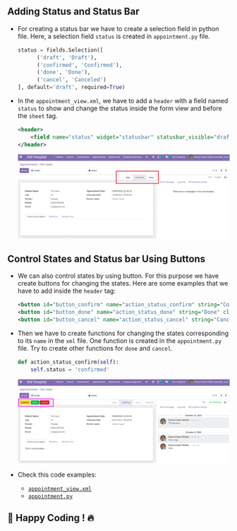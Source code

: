## Adding Status and Status Bar

- For creating a status bar we have to create a selection field in python file. Here, a selection field `status` is created in `appointment.py` file.

  ```py
  status = fields.Selection([
        ('draft', 'Draft'),
        ('confirmed', 'Confirmed'),
        ('done', 'Done'),
        ('cancel', 'Canceled')
  ], default='draft', required=True)
  ```

- In the `appointment_view.xml`, we have to add a `header` with a field named `status` to show and change the status inside the form view and before the `sheet` tag.

  ```xml
  <header>
      <field name="status" widget="statusbar" statusbar_visible="draft,confirm,done" options="{'clickable':'1'}"/>
  </header>
  ```

  ![statusbar1](../images/statusbar1.png)

## Control States and Status bar Using Buttons

- We can also control states by using button. For this purpose we have create buttons for changing the states. Here are some examples that we have to add inside the `header` tag:

  ```xml
  <button id="button_confirm" name="action_status_confirm" string="Confirm" class="btn-warning" type="object"/>
  <button id="button_done" name="action_status_done" string="Done" class="btn-success" type="object"/>
  <button id="button_cancel" name="action_status_cancel" string="Cancel" class="btn-danger" type="object"/>
  ```

- Then we have to create functions for changing the states corresponding to its `name` in the `xml` file. One function is created in the `appointment.py` file. Try to create other functions for `done` and `cancel`.

  ```py
  def action_status_confirm(self):
      self.status = 'confirmed'
  ```

  ![statusbar2](../images/statusbar2.png)

- Check this code examples:

  - [`appointment_view.xml`](https://github.com/KamrulSh/km_hospital/blob/63cd09522150edf777c33c5847cfb863472bc296/views/appointment_view.xml#L27-L35)
  - [`appointment.py`](https://github.com/KamrulSh/km_hospital/blob/63cd09522150edf777c33c5847cfb863472bc296/models/appointment.py#L40-L51)

## 🚀 Happy Coding ! 🔥
